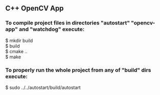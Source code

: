 ## C++ OpenCV App

### To compile project files in directories "autostart" "opencv-app" and "watchdog" execute:

$ mkdir build  
$ build  
$ cmake ..  
$ make  


### To properly run the whole project from any of "build" dirs execute:

 $ sudo ../../autostart/build/autostart  
